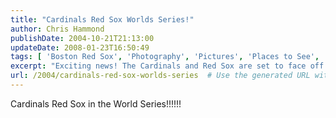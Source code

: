 ```yaml
---
title: "Cardinals Red Sox Worlds Series!"
author: Chris Hammond
publishDate: 2004-10-21T21:13:00
updateDate: 2008-01-23T16:50:49
tags: [ 'Boston Red Sox', 'Photography', 'Pictures', 'Places to See', 'SEO', 'Site News' ]
excerpt: "Exciting news! The Cardinals and Red Sox are set to face off in the World Series. Get ready for a thrilling showdown between these two powerhouse teams!"
url: /2004/cardinals-red-sox-worlds-series  # Use the generated URL with year
---
```

Cardinals Red Sox in the World Series!!!!!!

